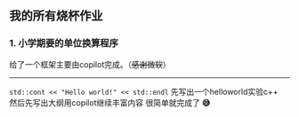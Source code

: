 ## 我的所有烧杯作业
### 1. 小学期要的单位换算程序
给了一个框架主要由copilot完成。（~~感谢微软~~）  

---

`std::cont << "Hello world!" << std::endl`
先写出一个helloworld实验c++  
然后先写出大纲用copilot继续丰富内容
很简单就完成了 
**😅**
